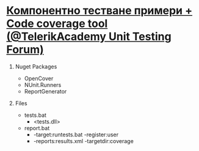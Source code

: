 # [Компонентно тестване примери + Code coverage tool (@TelerikAcademy Unit Testing Forum) ](https://telerikacademy.com/Forum/Questions/197396/%D0%9A%D0%BE%D0%BC%D0%BF%D0%BE%D0%BD%D0%B5%D0%BD%D1%82%D0%BD%D0%BE-%D1%82%D0%B5%D1%81%D1%82%D0%B2%D0%B0%D0%BD%D0%B5-%D0%BF%D1%80%D0%B8%D0%BC%D0%B5%D1%80%D0%B8-Code-coverage-tool)

1. Nuget Packages
   - OpenCover
   - NUnit.Runners
   - ReportGenerator

2. Files
   - tests.bat 
      - <path to Nunit console runner> <tests.dll>
   - report.bat
      - <path to OpenCover> -target:runtests.bat -register:user
      - <path to ReportGenerator> -reports:results.xml -targetdir:coverage
    


